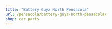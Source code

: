 ```yaml
---
title: "Battery Guyz North Pensacola"
url: /pensacola/battery-guyz-north-pensacola/
shop: car parts
---
```

